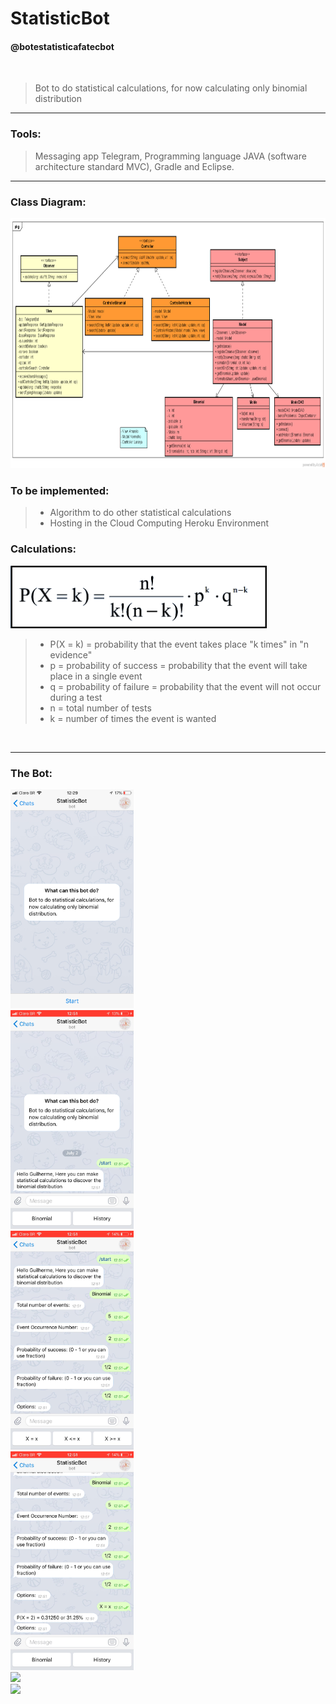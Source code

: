 # StatisticBot


#### @botestatisticafatecbot
<br>

> Bot to do statistical calculations, for now calculating only binomial distribution

---
### Tools:
> Messaging app Telegram, Programming language JAVA (software architecture standard MVC), Gradle and Eclipse. 

---
### Class Diagram:

<img height="400" src="screenshot/ClassDiagram.png" />

<br>

### To be implemented:
> - Algorithm to do other statistical calculations
> - Hosting in the Cloud Computing Heroku Environment

### Calculations:
<img height="100" src="screenshot/binomial.jpeg" />

> - P(X = k) = probability that the event takes place "k times" in "n evidence"
> - p = probability of success = probability that the event will take place in a single event
> - q = probability of failure = probability that the event will not occur during a test
> - n = total number of tests
> - k = number of times the event is wanted

<br>

---

### The Bot:

<img height="350" src="screenshot/aboutbot.PNG" />
<br>
<img height="350" src="screenshot/bot1.PNG" />
<br>
<img height="350" src="screenshot/bot2.PNG" />
<br>
<img height="350" src="screenshot/bot3.PNG" />
<br>
<img height="350" src="screenshot/bot5.PNG" />
<br>
<img height="350" src="screenshot/bot6.PNG" />
<br>

